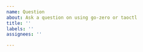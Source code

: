 ```yaml
---
name: Question
about: Ask a question on using go-zero or taoctl
title: ''
labels: ''
assignees: ''

---
```



